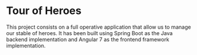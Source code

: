 # Tour of Heroes

This project consists on a full operative application that allow us to manage our stable of heroes.
It has been built using Spring Boot as the Java backend implementation and Angular 7 as the frontend framework implementation.
